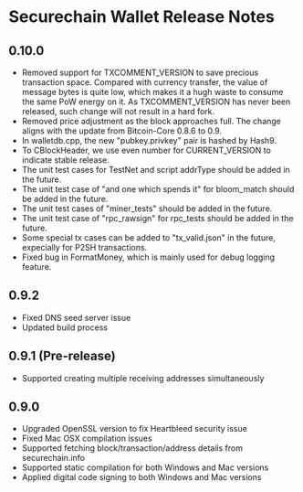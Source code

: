 Securechain Wallet Release Notes
====================

0.10.0
---------------------
- Removed support for TXCOMMENT_VERSION to save precious transaction space.
  Compared with currency transfer, the value of message bytes is quite low,
  which makes it a hugh waste to consume the same PoW energy on it.
  As TXCOMMENT_VERSION has never been released, such change will not result
  in a hard fork.
- Removed price adjustment as the block approaches full. The change aligns
  with the update from Bitcoin-Core 0.8.6 to 0.9.
- In walletdb.cpp, the new "pubkey.privkey" pair is hashed by Hash9.
- To CBlockHeader, we use even number for CURRENT_VERSION to indicate stable 
  release.
- The unit test cases for TestNet and script addrType should be added in the
  future.
- The unit test case of "and one which spends it" for bloom_match should be
  added in the future.
- The unit test cases of "miner_tests" should be added in the future.
- The unit test case of "rpc_rawsign" for rpc_tests should be added in the
  future.
- Some special tx cases can be added to "tx_valid.json" in the future,
  expecially for P2SH transactions.
- Fixed bug in FormatMoney, which is mainly used for debug logging feature.

  

0.9.2
---------------------
- Fixed DNS seed server issue
- Updated build process

0.9.1 (Pre-release)
---------------------
- Supported creating multiple receiving addresses simultaneously

0.9.0
---------------------

- Upgraded OpenSSL version to fix Heartbleed security issue
- Fixed Mac OSX compilation issues
- Supported fetching block/transaction/address details from securechain.info
- Supported static compilation for both Windows and Mac versions
- Applied digital code signing to both Windows and Mac versions